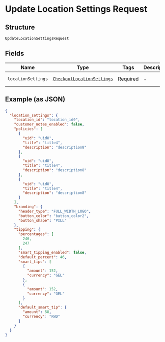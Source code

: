 
# Update Location Settings Request

## Structure

`UpdateLocationSettingsRequest`

## Fields

| Name | Type | Tags | Description | Getter | Setter |
|  --- | --- | --- | --- | --- | --- |
| `locationSettings` | [`CheckoutLocationSettings`](../../doc/models/checkout-location-settings.md) | Required | - | getLocationSettings(): CheckoutLocationSettings | setLocationSettings(CheckoutLocationSettings locationSettings): void |

## Example (as JSON)

```json
{
  "location_settings": {
    "location_id": "location_id0",
    "customer_notes_enabled": false,
    "policies": [
      {
        "uid": "uid8",
        "title": "title4",
        "description": "description8"
      },
      {
        "uid": "uid8",
        "title": "title4",
        "description": "description8"
      },
      {
        "uid": "uid8",
        "title": "title4",
        "description": "description8"
      }
    ],
    "branding": {
      "header_type": "FULL_WIDTH_LOGO",
      "button_color": "button_color2",
      "button_shape": "PILL"
    },
    "tipping": {
      "percentages": [
        246,
        247
      ],
      "smart_tipping_enabled": false,
      "default_percent": 46,
      "smart_tips": [
        {
          "amount": 152,
          "currency": "GEL"
        },
        {
          "amount": 152,
          "currency": "GEL"
        }
      ],
      "default_smart_tip": {
        "amount": 58,
        "currency": "KWD"
      }
    }
  }
}
```

